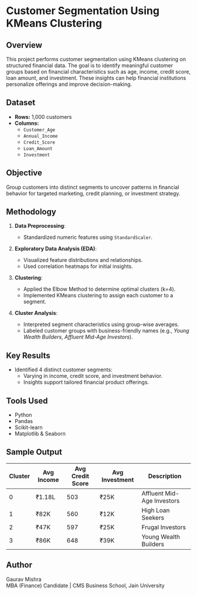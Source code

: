 # Customer Segmentation Using KMeans Clustering

## Overview
This project performs customer segmentation using KMeans clustering on structured financial data. The goal is to identify meaningful customer groups based on financial characteristics such as age, income, credit score, loan amount, and investment. These insights can help financial institutions personalize offerings and improve decision-making.

## Dataset
- **Rows:** 1,000 customers
- **Columns:** 
  - `Customer_Age`
  - `Annual_Income`
  - `Credit_Score`
  - `Loan_Amount`
  - `Investment`

## Objective
Group customers into distinct segments to uncover patterns in financial behavior for targeted marketing, credit planning, or investment strategy.

## Methodology
1. **Data Preprocessing**:
   - Standardized numeric features using `StandardScaler`.

2. **Exploratory Data Analysis (EDA)**:
   - Visualized feature distributions and relationships.
   - Used correlation heatmaps for initial insights.

3. **Clustering**:
   - Applied the Elbow Method to determine optimal clusters (k=4).
   - Implemented KMeans clustering to assign each customer to a segment.

4. **Cluster Analysis**:
   - Interpreted segment characteristics using group-wise averages.
   - Labeled customer groups with business-friendly names (e.g., *Young Wealth Builders*, *Affluent Mid-Age Investors*).

## Key Results
- Identified 4 distinct customer segments:
  - Varying in income, credit score, and investment behavior.
  - Insights support tailored financial product offerings.

## Tools Used
- Python
- Pandas
- Scikit-learn
- Matplotlib & Seaborn

## Sample Output
| Cluster | Avg Income | Avg Credit Score | Avg Investment | Description |
|---------|------------|------------------|----------------|-------------|
| 0       | ₹1.18L     | 503              | ₹25K           | Affluent Mid-Age Investors |
| 1       | ₹82K       | 560              | ₹12K           | High Loan Seekers |
| 2       | ₹47K       | 597              | ₹25K           | Frugal Investors |
| 3       | ₹86K       | 648              | ₹39K           | Young Wealth Builders |


## Author
Gaurav Mishra  
MBA (Finance) Candidate | CMS Business School, Jain University

